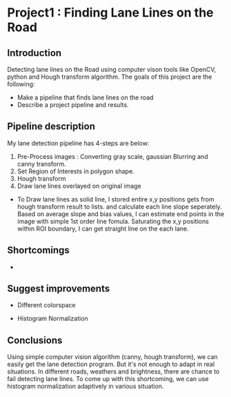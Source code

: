 # Project1 : **Finding Lane Lines on the Road**
## Introduction
Detecting lane lines on the Road using computer vison tools like OpenCV, python and Hough transform algorithm.
The goals of this project are the following:
* Make a pipeline that finds lane lines on the road
* Describe a project pipeline and results.

## Pipeline description
My lane detection pipeline has 4-steps are below:
1. Pre-Process images : Converting gray scale, gaussian Blurring and canny transform.
1. Set Region of Interests in polygon shape.
1. Hough transform
1. Draw lane lines overlayed on original image
* To Draw lane lines as solid line, I stored entire x,y positions gets from hough transform result to lists.
and calculate each line slope seperately. Based on average slope and bias values, I can estimate
end points in the image with simple 1st order line fomula. Saturating the x,y positions within ROI boundary,
I can get straight line on the each lane.

## Shortcomings
* 

## Suggest improvements
* Different colorspace

* Histogram Normalization

## Conclusions
Using simple computer vision algorithm (canny, hough transform), we can easily get the lane detection program.
But it's not enough to adapt in real situations. In different roads, weathers and brightness, there are chance to fail
detecting lane lines. To come up with this shortcoming, we can use histogram normalization adaptively in various situation.
